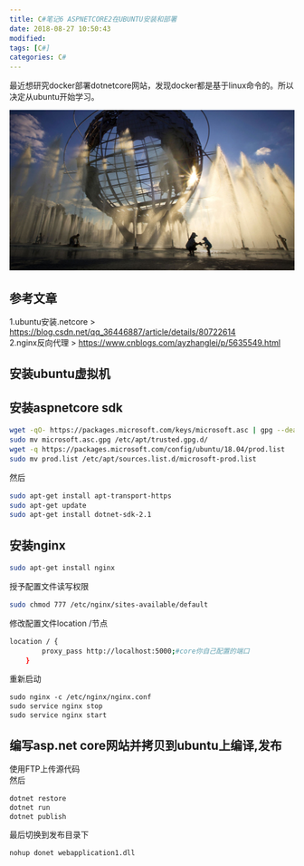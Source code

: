 ```yaml
---
title: C#笔记6 ASPNETCORE2在UBUNTU安装和部署
date: 2018-08-27 10:50:43
modified: 
tags: [C#]
categories: C#
---
```


最近想研究docker部署dotnetcore网站，发现docker都是基于linux命令的。所以决定从ubuntu开始学习。

![示例图片](csharp6/20180827.jpg)

<!--more-->

## 参考文章
1.ubuntu安装.netcore > https://blog.csdn.net/qq_36446887/article/details/80722614  
2.nginx反向代理 > https://www.cnblogs.com/ayzhanglei/p/5635549.html

## 安装ubuntu虚拟机

## 安装aspnetcore sdk
```bash
wget -qO- https://packages.microsoft.com/keys/microsoft.asc | gpg --dearmor > microsoft.asc.gpg
sudo mv microsoft.asc.gpg /etc/apt/trusted.gpg.d/
wget -q https://packages.microsoft.com/config/ubuntu/18.04/prod.list
sudo mv prod.list /etc/apt/sources.list.d/microsoft-prod.list
```
然后
```bash
sudo apt-get install apt-transport-https
sudo apt-get update
sudo apt-get install dotnet-sdk-2.1
```

## 安装nginx
```bash
sudo apt-get install nginx
```
授予配置文件读写权限
```bash
sudo chmod 777 /etc/nginx/sites-available/default
```
修改配置文件location /节点
```bash
location / {
        proxy_pass http://localhost:5000;#core你自己配置的端口
    }
```
重新启动
```
sudo nginx -c /etc/nginx/nginx.conf
sudo service nginx stop
sudo service nginx start
```

## 编写asp.net core网站并拷贝到ubuntu上编译,发布
使用FTP上传源代码  
然后
```
dotnet restore  
dotnet run  
dotnet publish  
```
最后切换到发布目录下
```
nohup donet webapplication1.dll
```



